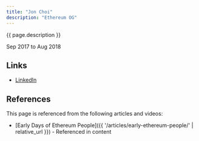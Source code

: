 ```yaml
---
title: "Jon Choi"
description: "Ethereum OG"
---
```


{{ page.description }}

Sep 2017 to Aug 2018

## Links
- [LinkedIn](https://www.linkedin.com/in/jonathan-choi/)

## References

This page is referenced from the following articles and videos:

- [Early Days of Ethereum People]({{ '/articles/early-ethereum-people/' | relative_url }}) - Referenced in content
